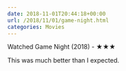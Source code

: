 ```yaml
---
date: 2018-11-01T20:44:18+00:00
url: /2018/11/01/game-night.html
categories: Movies
---
```

Watched Game Night (2018) - ★★★

This was much better than I expected.


